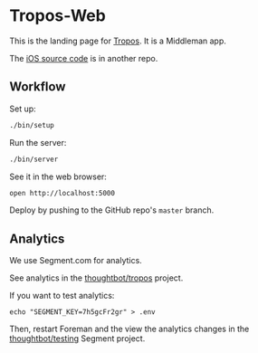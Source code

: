# Tropos-Web

This is the landing page for [Tropos].
It is a Middleman app.

[Tropos]: http://troposweather.com/

The [iOS source code] is in another repo.

[iOS source code]: https://github.com/thoughtbot/Tropos

## Workflow

Set up:

```bash
./bin/setup
```

Run the server:

```bash
./bin/server
```

See it in the web browser:

```bash
open http://localhost:5000
```

Deploy by pushing to the GitHub repo's `master` branch.

## Analytics

We use Segment.com for analytics.

See analytics in
the [thoughtbot/tropos] project.

[thoughtbot/tropos]: https://segment.com/thoughtbot/tropos/debugger

If you want to test analytics:

```
echo "SEGMENT_KEY=7h5gcFr2gr" > .env
```

Then, restart Foreman and
the view the analytics changes
in the [thoughtbot/testing] Segment project.

[thoughtbot/testing]: https://segment.com/thoughtbot/testing/debugger
